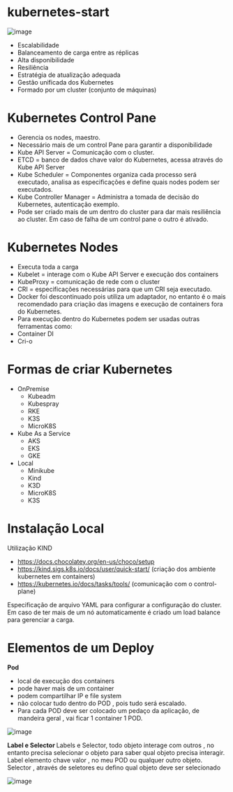 # kubernetes-start

![image](https://user-images.githubusercontent.com/12244452/135544523-867a9838-81d3-4f9d-afb0-fe33c300b209.png)


- Escalabilidade
- Balanceamento de carga entre as réplicas
- Alta disponibilidade
- Resiliência
- Estratégia de atualização adequada
- Gestão unificada dos Kubernetes
- Formado por um cluster (conjunto de máquinas)

# Kubernetes Control Pane
- Gerencia os nodes, maestro.
- Necessário mais de um control Pane para garantir a disponibilidade
- Kube API Server = Comunicação com o cluster.
- ETCD = banco de dados chave valor do Kubernetes, acessa através do Kube API Server
- Kube Scheduler = Componentes organiza cada processo será executado, analisa as especificações e define quais nodes podem ser executados.
- Kube Controller Manager = Administra a tomada de decisão do Kubernetes, autenticação exemplo.
- Pode ser criado mais de um dentro do cluster para dar mais resiliência ao cluster. Em caso de falha de um control pane o outro é ativado.

# Kubernetes Nodes
- Executa toda a carga
- Kubelet = interage com o Kube API Server e execução dos containers
- KubeProxy = comunicação de rede com o cluster
- CRI = especificações necessárias para que um CRI seja executado.
- Docker foi descontinuado pois utiliza um adaptador, no entanto é o mais recomendado para criação das imagens e execução de containers fora do Kubernetes.
- Para execução dentro do Kubernetes podem ser usadas outras ferramentas como:
- Container DI
- Cri-o

# Formas de criar Kubernetes
- OnPremise
  - Kubeadm
  - Kubespray
  - RKE
  - K3S
  - MicroK8S
- Kube As a Service
  - AKS
  - EKS
  - GKE
- Local
  - Minikube
  - Kind
  - K3D
  - MicroK8S
  - K3S


# Instalação Local

Utilização KIND 
- https://docs.chocolatey.org/en-us/choco/setup
- https://kind.sigs.k8s.io/docs/user/quick-start/ (criação dos ambiente kubernetes em containers)
- https://kubernetes.io/docs/tasks/tools/   (comunicação com o control-plane)

Especificação de arquivo YAML para configurar a configuração do cluster. Em caso de ter mais de um nó automaticamente é criado um load balance para gerenciar a carga.

# Elementos de um Deploy 
<b>Pod </b>
- local de execução dos containers
- pode haver mais de um container
- podem compartilhar IP e file system
- não colocar tudo dentro do POD , pois tudo será escalado.
- Para cada POD deve ser colocado um pedaço da aplicação, de mandeira geral , vai ficar 1 container 1 POD.

![image](https://user-images.githubusercontent.com/12244452/135544728-8ccc3c35-8303-4895-9631-4fe1d708e958.png)

<b> Label e Selector </b>
Labels e Selector, todo objeto interage com outros , no entanto precisa selecionar o objeto para saber qual objeto precisa interagir. Label elemento chave valor , no meu POD ou qualquer outro objeto. Selector , através de seletores eu defino qual objeto deve ser selecionado

![image](https://user-images.githubusercontent.com/12244452/135544774-d868b720-88eb-4c7f-b89f-65f447959a07.png)
